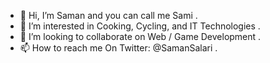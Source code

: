- 👋 Hi, I’m Saman and you can call me Sami .
- 👀 I’m interested in Cooking, Cycling, and IT Technologies .
- 💞️ I’m looking to collaborate on Web / Game Development .
- 📫 How to reach me On Twitter: @SamanSalari .
